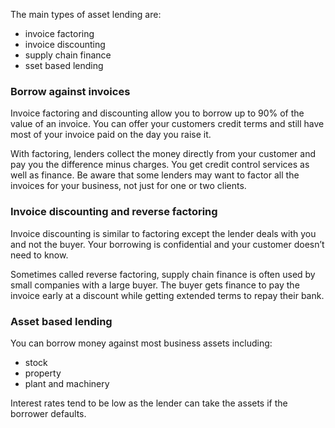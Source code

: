 The main types of asset lending are:

* invoice factoring
* invoice discounting
* supply chain finance
* sset based lending

### Borrow against invoices

Invoice factoring and discounting allow you to borrow up to 90% of the value of an invoice. You can offer your customers credit terms and still have most of your invoice paid on the day you raise it.

With factoring, lenders collect the money directly from your customer and pay you the difference minus charges. You get credit control services as well as finance. Be aware that some lenders may want to factor all the invoices for your business, not just for one or two clients.

### Invoice discounting and reverse factoring

Invoice discounting is similar to factoring except the lender deals with you and not the buyer. Your borrowing is confidential and your customer doesn&rsquo;t need to know.

Sometimes called reverse factoring, supply chain finance is often used by small companies with a large buyer. The buyer gets finance to pay the invoice early at a discount while getting extended terms to repay their bank.

### Asset based lending

You can borrow money against most business assets including:

* stock
* property
* plant and machinery

Interest rates tend to be low as the lender can take the assets if the borrower defaults.
